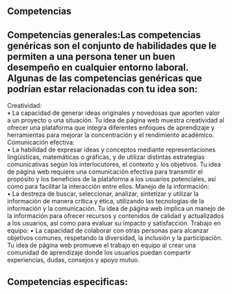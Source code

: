 ## Competencias
## Competencias generales:Las competencias genéricas son el conjunto de habilidades que le permiten a una persona tener un buen desempeño en cualquier entorno laboral. Algunas de las competencias genéricas que podrían estar relacionadas con tu idea son: 
 
Creatividad:  
•	La capacidad de generar ideas originales y novedosas que aporten valor a un proyecto o una situación. Tu idea de página web muestra creatividad al ofrecer una plataforma que integra diferentes enfoques de aprendizaje y herramientas para mejorar la concentración y el rendimiento académico. 
Comunicación efectiva:  
•	La habilidad de expresar ideas y conceptos mediante representaciones lingüísticas, matemáticas o gráficas, y de utilizar distintas estrategias comunicativas según los interlocutores, el contexto y los objetivos. Tu idea de página web requiere una comunicación efectiva para transmitir el propósito y los beneficios de la plataforma a los usuarios potenciales, así como para facilitar la interacción entre ellos. 
Manejo de la información:  
•	La destreza de buscar, seleccionar, analizar, sintetizar y utilizar la información de manera crítica y ética, utilizando las tecnologías de la información y la comunicación. Tu idea de página web implica un manejo de la información para ofrecer recursos y contenidos de calidad y actualizados a los usuarios, así como para evaluar su impacto y satisfacción. 
Trabajo en equipo: 
•	La capacidad de colaborar con otras personas para alcanzar objetivos comunes, respetando la diversidad, la inclusión y la participación. Tu idea de página web promueve el trabajo en equipo al crear una comunidad de aprendizaje donde los usuarios puedan compartir experiencias, dudas, consejos y apoyo mutuo. 


## Competencias especificas:
